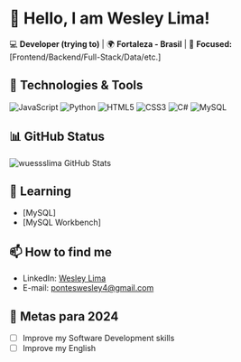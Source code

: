 # 👋 Hello, I am Wesley Lima!  

💻 **Developer (trying to)** | 🌍 **Fortaleza - Brasil** | 🚀 **Focused:** [Frontend/Backend/Full-Stack/Data/etc.]  

## 🔧 Technologies & Tools  
![JavaScript](https://img.shields.io/badge/JavaScript-F7DF1E?style=for-the-badge&logo=javascript&logoColor=black)
![Python](https://img.shields.io/badge/Python-3776AB?style=for-the-badge&logo=python&logoColor=white)
![HTML5](https://img.shields.io/badge/HTML5-E34F26?style=for-the-badge&logo=html5&logoColor=white)
![CSS3](https://img.shields.io/badge/CSS3-1572B6?style=for-the-badge&logo=css3&logoColor=white)
![C#](https://img.shields.io/badge/C%23-239120?style=for-the-badge&logo=c-sharp&logoColor=white)
![MySQL](https://img.shields.io/badge/MySQL-4479A1?style=for-the-badge&logo=mysql&logoColor=white)

## 📊 GitHub Status
![wuessslima GitHub Stats](https://github-readme-stats.vercel.app/api?username=seunome&show_icons=true&theme=dracula)

## 🌱 Learning
- [MySQL]  
- [MySQL Workbench]  

## 📫 How to find me  
- LinkedIn: [Wesley Lima](https://www.linkedin.com/in/wesley-lima-baa80815b/)  
- E-mail: ponteswesley4@gmail.com  

## 🎯 Metas para 2024  
- [ ] Improve my Software Development skills 
- [ ] Improve my English 
